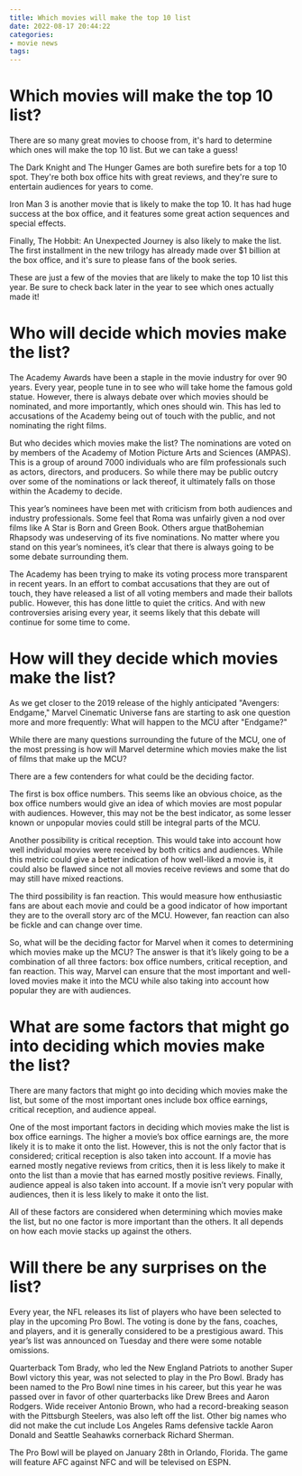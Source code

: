 ```yaml
---
title: Which movies will make the top 10 list
date: 2022-08-17 20:44:22
categories:
- movie news
tags:
---
```



#  Which movies will make the top 10 list?

There are so many great movies to choose from, it's hard to determine which ones will make the top 10 list. But we can take a guess!

The Dark Knight and The Hunger Games are both surefire bets for a top 10 spot. They're both box office hits with great reviews, and they're sure to entertain audiences for years to come.

Iron Man 3 is another movie that is likely to make the top 10. It has had huge success at the box office, and it features some great action sequences and special effects.

Finally, The Hobbit: An Unexpected Journey is also likely to make the list. The first installment in the new trilogy has already made over $1 billion at the box office, and it's sure to please fans of the book series.

These are just a few of the movies that are likely to make the top 10 list this year. Be sure to check back later in the year to see which ones actually made it!

#  Who will decide which movies make the list?

The Academy Awards have been a staple in the movie industry for over 90 years. Every year, people tune in to see who will take home the famous gold statue. However, there is always debate over which movies should be nominated, and more importantly, which ones should win. This has led to accusations of the Academy being out of touch with the public, and not nominating the right films.

But who decides which movies make the list? The nominations are voted on by members of the Academy of Motion Picture Arts and Sciences (AMPAS). This is a group of around 7000 individuals who are film professionals such as actors, directors, and producers. So while there may be public outcry over some of the nominations or lack thereof, it ultimately falls on those within the Academy to decide.

This year’s nominees have been met with criticism from both audiences and industry professionals. Some feel that Roma was unfairly given a nod over films like A Star is Born and Green Book. Others argue thatBohemian Rhapsody was undeserving of its five nominations. No matter where you stand on this year’s nominees, it’s clear that there is always going to be some debate surrounding them.

The Academy has been trying to make its voting process more transparent in recent years. In an effort to combat accusations that they are out of touch, they have released a list of all voting members and made their ballots public. However, this has done little to quiet the critics. And with new controversies arising every year, it seems likely that this debate will continue for some time to come.

#  How will they decide which movies make the list? 

As we get closer to the 2019 release of the highly anticipated "Avengers: Endgame," Marvel Cinematic Universe fans are starting to ask one question more and more frequently: What will happen to the MCU after "Endgame?" 

While there are many questions surrounding the future of the MCU, one of the most pressing is how will Marvel determine which movies make the list of films that make up the MCU? 

There are a few contenders for what could be the deciding factor. 

The first is box office numbers. This seems like an obvious choice, as the box office numbers would give an idea of which movies are most popular with audiences. However, this may not be the best indicator, as some lesser known or unpopular movies could still be integral parts of the MCU. 

Another possibility is critical reception. This would take into account how well individual movies were received by both critics and audiences. While this metric could give a better indication of how well-liked a movie is, it could also be flawed since not all movies receive reviews and some that do may still have mixed reactions. 

The third possibility is fan reaction. This would measure how enthusiastic fans are about each movie and could be a good indicator of how important they are to the overall story arc of the MCU. However, fan reaction can also be fickle and can change over time. 

So, what will be the deciding factor for Marvel when it comes to determining which movies make up the MCU? The answer is that it’s likely going to be a combination of all three factors: box office numbers, critical reception, and fan reaction. This way, Marvel can ensure that the most important and well-loved movies make it into the MCU while also taking into account how popular they are with audiences.

#  What are some factors that might go into deciding which movies make the list?

There are many factors that might go into deciding which movies make the list, but some of the most important ones include box office earnings, critical reception, and audience appeal.

One of the most important factors in deciding which movies make the list is box office earnings. The higher a movie’s box office earnings are, the more likely it is to make it onto the list. However, this is not the only factor that is considered; critical reception is also taken into account. If a movie has earned mostly negative reviews from critics, then it is less likely to make it onto the list than a movie that has earned mostly positive reviews. Finally, audience appeal is also taken into account. If a movie isn’t very popular with audiences, then it is less likely to make it onto the list.

All of these factors are considered when determining which movies make the list, but no one factor is more important than the others. It all depends on how each movie stacks up against the others.

#  Will there be any surprises on the list?

Every year, the NFL releases its list of players who have been selected to play in the upcoming Pro Bowl. The voting is done by the fans, coaches, and players, and it is generally considered to be a prestigious award. This year’s list was announced on Tuesday and there were some notable omissions.

Quarterback Tom Brady, who led the New England Patriots to another Super Bowl victory this year, was not selected to play in the Pro Bowl. Brady has been named to the Pro Bowl nine times in his career, but this year he was passed over in favor of other quarterbacks like Drew Brees and Aaron Rodgers. Wide receiver Antonio Brown, who had a record-breaking season with the Pittsburgh Steelers, was also left off the list. Other big names who did not make the cut include Los Angeles Rams defensive tackle Aaron Donald and Seattle Seahawks cornerback Richard Sherman.

The Pro Bowl will be played on January 28th in Orlando, Florida. The game will feature AFC against NFC and will be televised on ESPN.